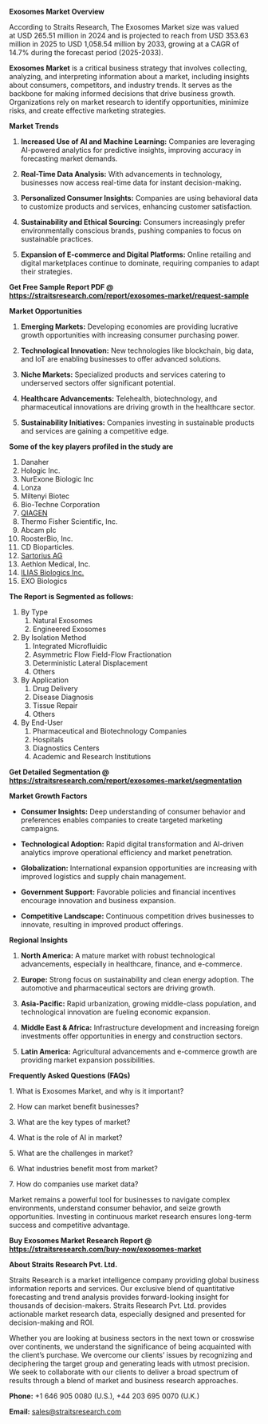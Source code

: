 <p><strong>Exosomes Market Overview</strong></p>
<p>According to Straits Research, The Exosomes Market size was valued at USD 265.51 million in 2024 and is projected to reach from USD 353.63 million in 2025 to USD 1,058.54 million by 2033, growing at a CAGR of 14.7% during the forecast period (2025-2033).</p>
<p><strong>Exosomes Market</strong> is a critical business strategy that involves collecting, analyzing, and interpreting information about a market, including insights about consumers, competitors, and industry trends. It serves as the backbone for making informed decisions that drive business growth. Organizations rely on market research to identify opportunities, minimize risks, and create effective marketing strategies.</p>
<p><strong>Market Trends</strong></p>
<ol>
<li>
<p><strong>Increased Use of AI and Machine Learning:</strong> Companies are leveraging AI-powered analytics for predictive insights, improving accuracy in forecasting market demands.</p>
</li>
<li>
<p><strong>Real-Time Data Analysis:</strong> With advancements in technology, businesses now access real-time data for instant decision-making.</p>
</li>
<li>
<p><strong>Personalized Consumer Insights:</strong> Companies are using behavioral data to customize products and services, enhancing customer satisfaction.</p>
</li>
<li>
<p><strong>Sustainability and Ethical Sourcing:</strong> Consumers increasingly prefer environmentally conscious brands, pushing companies to focus on sustainable practices.</p>
</li>
<li>
<p><strong>Expansion of E-commerce and Digital Platforms:</strong> Online retailing and digital marketplaces continue to dominate, requiring companies to adapt their strategies.</p>
</li>
</ol>
<p><strong>Get Free Sample Report PDF @ <a href=https://straitsresearch.com/report/exosomes-market/request-sample>https://straitsresearch.com/report/exosomes-market/request-sample</a></strong></p>
<p><strong>Market Opportunities</strong></p>
<ol>
<li>
<p><strong>Emerging Markets:</strong> Developing economies are providing lucrative growth opportunities with increasing consumer purchasing power.</p>
</li>
<li>
<p><strong>Technological Innovation:</strong> New technologies like blockchain, big data, and IoT are enabling businesses to offer advanced solutions.</p>
</li>
<li>
<p><strong>Niche Markets:</strong> Specialized products and services catering to underserved sectors offer significant potential.</p>
</li>
<li>
<p><strong>Healthcare Advancements:</strong> Telehealth, biotechnology, and pharmaceutical innovations are driving growth in the healthcare sector.</p>
</li>
<li>
<p><strong>Sustainability Initiatives:</strong> Companies investing in sustainable products and services are gaining a competitive edge.</p>
</li>
</ol>
<div>
<div><strong>Some of the key players profiled in the study are</strong></div>
</div>
<p><ol>
<li>Danaher</li>
<li>Hologic Inc.</li>
<li>NurExone Biologic Inc</li>
<li>Lonza</li>
<li>Miltenyi Biotec</li>
<li>Bio-Techne Corporation</li>
<li><a href=""https://www.qiagen.com/us"" target=""_blank"" rel=""noopener"">QIAGEN</a></li>
<li>Thermo Fisher Scientific, Inc.</li>
<li>Abcam plc</li>
<li>RoosterBio, Inc.</li>
<li>CD Bioparticles.</li>
<li><a href=""https://www.sartorius.com/en"" target=""_blank"" rel=""noopener"">Sartorius AG</a></li>
<li>Aethlon Medical, Inc.&nbsp;</li>
<li><a href=""https://www.iliasbio.com/"" target=""_blank"" rel=""noopener"">ILIAS Biologics Inc.</a></li>
<li>EXO Biologics</li>
</ol></p>
<p><strong>The Report is Segmented as follows:</strong></p>
<p><ol>
<li>By Type
<ol>
<li>Natural Exosomes</li>
<li>Engineered Exosomes</li>
</ol>
</li>
<li>By Isolation Method
<ol>
<li>Integrated Microfluidic</li>
<li>Asymmetric Flow Field-Flow Fractionation</li>
<li>Deterministic Lateral Displacement</li>
<li>Others</li>
</ol>
</li>
<li>By Application
<ol>
<li>Drug Delivery</li>
<li>Disease Diagnosis</li>
<li>Tissue Repair</li>
<li>Others</li>
</ol>
</li>
<li>By End-User
<ol>
<li>Pharmaceutical and Biotechnology Companies</li>
<li>Hospitals</li>
<li>Diagnostics Centers</li>
<li>Academic and Research Institutions</li>
</ol>
</li>
</ol></p>
<p><strong>Get Detailed Segmentation @ <a href=https://straitsresearch.com/report/exosomes-market/segmentation>https://straitsresearch.com/report/exosomes-market/segmentation</a></strong></p>
<p><strong>Market Growth Factors</strong></p>
<ul>
<li>
<p><strong>Consumer Insights:</strong> Deep understanding of consumer behavior and preferences enables companies to create targeted marketing campaigns.</p>
</li>
<li>
<p><strong>Technological Adoption:</strong> Rapid digital transformation and AI-driven analytics improve operational efficiency and market penetration.</p>
</li>
<li>
<p><strong>Globalization:</strong> International expansion opportunities are increasing with improved logistics and supply chain management.</p>
</li>
<li>
<p><strong>Government Support:</strong> Favorable policies and financial incentives encourage innovation and business expansion.</p>
</li>
<li>
<p><strong>Competitive Landscape:</strong> Continuous competition drives businesses to innovate, resulting in improved product offerings.</p>
</li>
</ul>
<p><strong>Regional Insights</strong></p>
<ol>
<li>
<p><strong>North America:</strong> A mature market with robust technological advancements, especially in healthcare, finance, and e-commerce.</p>
</li>
<li>
<p><strong>Europe:</strong> Strong focus on sustainability and clean energy adoption. The automotive and pharmaceutical sectors are driving growth.</p>
</li>
<li>
<p><strong>Asia-Pacific:</strong> Rapid urbanization, growing middle-class population, and technological innovation are fueling economic expansion.</p>
</li>
<li>
<p><strong>Middle East &amp; Africa:</strong> Infrastructure development and increasing foreign investments offer opportunities in energy and construction sectors.</p>
</li>
<li>
<p><strong>Latin America:</strong> Agricultural advancements and e-commerce growth are providing market expansion possibilities.</p>
</li>
</ol>
<p><strong>Frequently Asked Questions (FAQs)</strong></p>
<p>1. What is Exosomes Market, and why is it important?</p>
<p>2. How can market benefit businesses?</p>
<p>3. What are the key types of market?</p>
<p>4. What is the role of AI in market?</p>
<p>5. What are the challenges in market?</p>
<p>6. What industries benefit most from market?</p>
<p>7. How do companies use market data?</p>
<p>Market remains a powerful tool for businesses to navigate complex environments, understand consumer behavior, and seize growth opportunities. Investing in continuous market research ensures long-term success and competitive advantage.</p>
<p><strong>Buy Exosomes Market Research Report @ <a href=https://straitsresearch.com/buy-now/exosomes-market>https://straitsresearch.com/buy-now/exosomes-market</a></strong></p>
<p><strong>About Straits Research Pvt. Ltd.</strong></p>
<p>Straits Research is a market intelligence company providing global business information reports and services. Our exclusive blend of quantitative forecasting and trend analysis provides forward-looking insight for thousands of decision-makers. Straits Research Pvt. Ltd. provides actionable market research data, especially designed and presented for decision-making and ROI.</p>
<p>Whether you are looking at business sectors in the next town or crosswise over continents, we understand the significance of being acquainted with the client&rsquo;s purchase. We overcome our clients&rsquo; issues by recognizing and deciphering the target group and generating leads with utmost precision. We seek to collaborate with our clients to deliver a broad spectrum of results through a blend of market and business research approaches.</p>
<p><strong>Phone:</strong> +1 646 905 0080 (U.S.), +44 203 695 0070 (U.K.)</p>
<p><strong>Email:</strong> <u><a href=mailto:sales@straitsresearch.com>sales@straitsresearch.com</a></u></p>
